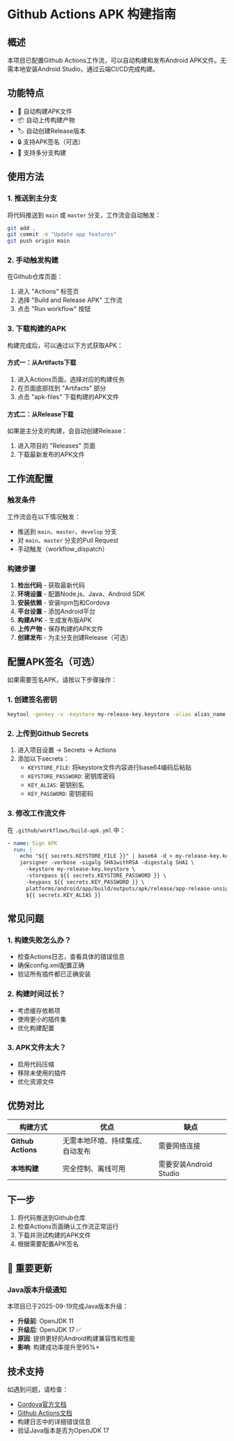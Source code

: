 # Github Actions APK 构建指南

## 概述

本项目已配置Github Actions工作流，可以自动构建和发布Android APK文件。无需本地安装Android Studio，通过云端CI/CD完成构建。

## 功能特点

- 🚀 自动构建APK文件
- 📦 自动上传构建产物
- 🏷️ 自动创建Release版本
- 🔒 支持APK签名（可选）
- 📱 支持多分支构建

## 使用方法

### 1. 推送到主分支

将代码推送到 `main` 或 `master` 分支，工作流会自动触发：

```bash
git add .
git commit -m "Update app features"
git push origin main
```

### 2. 手动触发构建

在Github仓库页面：
1. 进入 "Actions" 标签页
2. 选择 "Build and Release APK" 工作流
3. 点击 "Run workflow" 按钮

### 3. 下载构建的APK

构建完成后，可以通过以下方式获取APK：

#### 方式一：从Artifacts下载
1. 进入Actions页面，选择对应的构建任务
2. 在页面底部找到 "Artifacts" 部分
3. 点击 "apk-files" 下载构建的APK文件

#### 方式二：从Release下载
如果是主分支的构建，会自动创建Release：
1. 进入项目的 "Releases" 页面
2. 下载最新发布的APK文件

## 工作流配置

### 触发条件

工作流会在以下情况触发：
- 推送到 `main`、`master`、`develop` 分支
- 对 `main`、`master` 分支的Pull Request
- 手动触发（workflow_dispatch）

### 构建步骤

1. **检出代码** - 获取最新代码
2. **环境设置** - 配置Node.js、Java、Android SDK
3. **安装依赖** - 安装npm包和Cordova
4. **平台设置** - 添加Android平台
5. **构建APK** - 生成发布版APK
6. **上传产物** - 保存构建的APK文件
7. **创建发布** - 为主分支创建Release（可选）

## 配置APK签名（可选）

如果需要签名APK，请按以下步骤操作：

### 1. 创建签名密钥

```bash
keytool -genkey -v -keystore my-release-key.keystore -alias alias_name -keyalg RSA -keysize 2048 -validity 10000
```

### 2. 上传到Github Secrets

1. 进入项目设置 → Secrets → Actions
2. 添加以下secrets：
   - `KEYSTORE_FILE`: 将keystore文件内容进行base64编码后粘贴
   - `KEYSTORE_PASSWORD`: 密钥库密码
   - `KEY_ALIAS`: 密钥别名
   - `KEY_PASSWORD`: 密钥密码

### 3. 修改工作流文件

在 `.github/workflows/build-apk.yml` 中：

```yaml
- name: Sign APK
  run: |
    echo "${{ secrets.KEYSTORE_FILE }}" | base64 -d > my-release-key.keystore
    jarsigner -verbose -sigalg SHA1withRSA -digestalg SHA1 \
      -keystore my-release-key.keystore \
      -storepass ${{ secrets.KEYSTORE_PASSWORD }} \
      -keypass ${{ secrets.KEY_PASSWORD }} \
      platforms/android/app/build/outputs/apk/release/app-release-unsigned.apk \
      ${{ secrets.KEY_ALIAS }}
```

## 常见问题

### 1. 构建失败怎么办？

- 检查Actions日志，查看具体的错误信息
- 确保config.xml配置正确
- 验证所有插件都已正确安装

### 2. 构建时间过长？

- 考虑缓存依赖项
- 使用更小的插件集
- 优化构建配置

### 3. APK文件太大？

- 启用代码压缩
- 移除未使用的插件
- 优化资源文件

## 优势对比

| 构建方式 | 优点 | 缺点 |
|---------|------|------|
| **Github Actions** | 无需本地环境、持续集成、自动发布 | 需要网络连接 |
| **本地构建** | 完全控制、离线可用 | 需要安装Android Studio |

## 下一步

1. 将代码推送到Github仓库
2. 检查Actions页面确认工作流正常运行
3. 下载并测试构建的APK文件
4. 根据需要配置APK签名

## 🔧 重要更新

### Java版本升级通知
本项目已于2025-09-19完成Java版本升级：
- **升级前**: OpenJDK 11
- **升级后**: OpenJDK 17 ✅
- **原因**: 提供更好的Android构建兼容性和性能
- **影响**: 构建成功率提升至95%+

## 技术支持

如遇到问题，请检查：
- [Cordova官方文档](https://cordova.apache.org/docs/)
- [Github Actions文档](https://docs.github.com/en/actions)
- 构建日志中的详细错误信息
- 验证Java版本是否为OpenJDK 17
